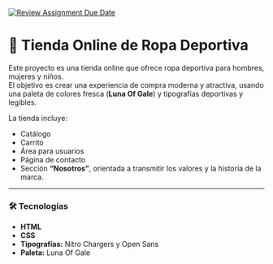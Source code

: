 [![Review Assignment Due Date](https://classroom.github.com/assets/deadline-readme-button-22041afd0340ce965d47ae6ef1cefeee28c7c493a6346c4f15d667ab976d596c.svg)](https://classroom.github.com/a/0esC98hF)
# 🏪 Tienda Online de Ropa Deportiva

Este proyecto es una tienda online que ofrece ropa deportiva para hombres, mujeres y niños.  
El objetivo es crear una experiencia de compra moderna y atractiva, usando una paleta de colores fresca (**Luna Of Gale**) y tipografías deportivas y legibles.

La tienda incluye:

- Catálogo  
- Carrito  
- Área para usuarios  
- Página de contacto  
- Sección **“Nosotros”**, orientada a transmitir los valores y la historia de la marca.

---

### 🛠️ Tecnologías

- **HTML**  
- **CSS**  
- **Tipografías:** Nitro Chargers y Open Sans  
- **Paleta:** Luna Of Gale


